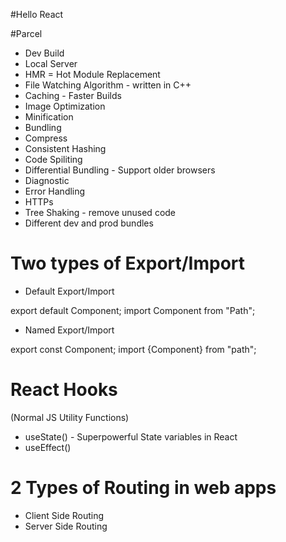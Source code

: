 #Hello React

#Parcel
- Dev Build
- Local Server
- HMR = Hot Module Replacement
- File Watching Algorithm - written in C++
- Caching - Faster Builds
- Image Optimization
- Minification
- Bundling
- Compress
- Consistent Hashing
- Code Spiliting
- Differential Bundling - Support older browsers
- Diagnostic
- Error Handling
- HTTPs
- Tree Shaking - remove unused code
- Different dev and prod bundles 

# Two types of Export/Import

- Default Export/Import

export default Component;
import Component from "Path";

- Named Export/Import

export const Component;
import {Component} from "path";


# React Hooks
(Normal JS Utility Functions)
- useState() - Superpowerful State variables in React
- useEffect()

# 2 Types of Routing in web apps
 - Client Side Routing
 - Server Side Routing



